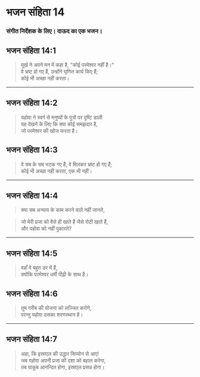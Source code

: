# भजन संहिता 14

### संगीत निर्देशक के लिए। दाऊद का एक भजन।

## भजन संहिता 14:1

> मूर्ख ने अपने मन में कहा है, "कोई परमेश्वर नहीं है।"  
> वे भ्रष्ट हो गए हैं, उन्होंने घृणित कार्य किए हैं;  
> कोई भी अच्छा नहीं करता।

---

## भजन संहिता 14:2

> यहोवा ने स्वर्ग से मनुष्यों के पुत्रों पर दृष्टि डाली  
> यह देखने के लिए कि क्या कोई समझदार है,  
> जो परमेश्वर की खोज करता है।

## भजन संहिता 14:3

> वे सब के सब भटक गए हैं, वे मिलकर भ्रष्ट हो गए हैं;  
> कोई भी अच्छा नहीं करता, एक भी नहीं।

---

## भजन संहिता 14:4

> क्या सब अन्याय के काम करने वाले नहीं जानते,

> जो मेरी प्रजा को वैसे ही खाते हैं जैसे रोटी खाते हैं,  
> और यहोवा को नहीं पुकारते?

---

## भजन संहिता 14:5

> वहाँ वे बहुत डर में हैं,  
> क्योंकि परमेश्वर धर्मी पीढ़ी के साथ है।

## भजन संहिता 14:6

> तुम गरीब की योजना को लज्जित करोगे,  
> परन्तु यहोवा उसका शरणस्थान है।

---

## भजन संहिता 14:7

> अहा, कि इस्राएल की उद्धार सिय्योन से आए!  
> जब यहोवा अपनी प्रजा की दशा को बहाल करेगा,  
> तब याकूब आनन्दित होगा, इस्राएल प्रसन्न होगा।

